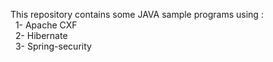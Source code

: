 This repository contains some JAVA sample programs using :<br/>&nbsp;&nbsp;1- Apache CXF<br/>&nbsp;&nbsp;2- Hibernate<br/>&nbsp;&nbsp;3- Spring-security
